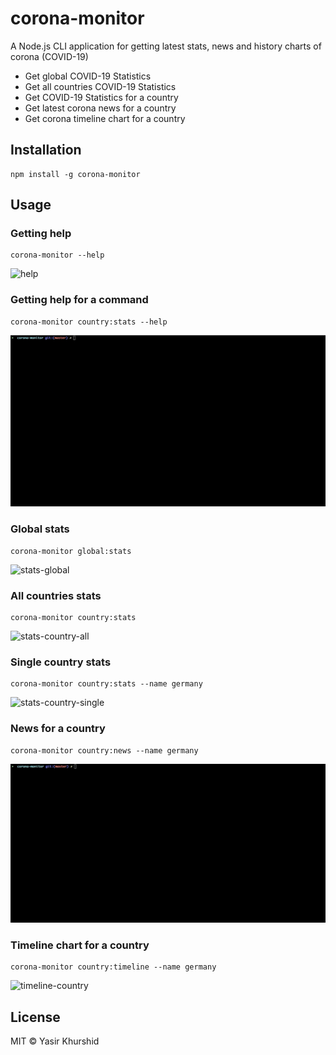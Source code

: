 # corona-monitor

A Node.js CLI application for getting latest stats, news and history charts of corona (COVID-19)

* Get global COVID-19 Statistics
* Get all countries COVID-19 Statistics
* Get COVID-19 Statistics for a country
* Get latest corona news for a country
* Get corona timeline chart for a country

## Installation

```
npm install -g corona-monitor
```

## Usage

### Getting help

```
corona-monitor --help
```

![help](./.github/help.gif)

### Getting help for a command

```
corona-monitor country:stats --help
```
![command-help](./.github/command-help.gif)


### Global stats

```
corona-monitor global:stats
```

![stats-global](./.github/stats-global.gif)

### All countries stats

```
corona-monitor country:stats
```

![stats-country-all](./github/state-country-all.gif)


### Single country stats

```
corona-monitor country:stats --name germany
```

![stats-country-single](./.github/stats-country-single.gif)


### News for a country

```
corona-monitor country:news --name germany
```

![news-country](./.github/news-country.gif)

### Timeline chart for a country


```
corona-monitor country:timeline --name germany
```

![timeline-country](./.github/timeline-country.gif)

## License

MIT © Yasir Khurshid